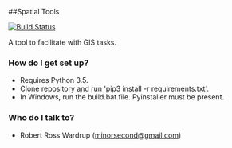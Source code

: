 ##Spatial Tools

[![Build Status](https://ci.wardrup.me/buildStatus/icon?job=GIS_Helper)](https://ci.wardrup.me/job/GIS_Helper/)

A tool to facilitate with GIS tasks.

### How do I get set up? ###

* Requires Python 3.5.
* Clone repository and run 'pip3 install -r requirements.txt'.
* In Windows, run the build.bat file. Pyinstaller must be present.

### Who do I talk to? ###

* Robert Ross Wardrup (minorsecond@gmail.com)
